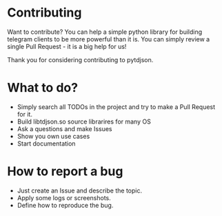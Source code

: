 # Contributing

Want to contribute? You can help a simple python library
for building telegram clients to be more powerful than it is.
You can simply review a single Pull Request - it is a big help for us!

Thank you for considering contributing to pytdjson.

# What to do?

* Simply search all TODOs in the project and try to make a Pull Request for it.
* Build libtdjson.so source librarires for many OS
* Ask a questions and make Issues
* Show you own use cases
* Start documentation

# How to report a bug

* Just create an Issue and describe the topic.
* Apply some logs or screenshots.
* Define how to reproduce the bug.
